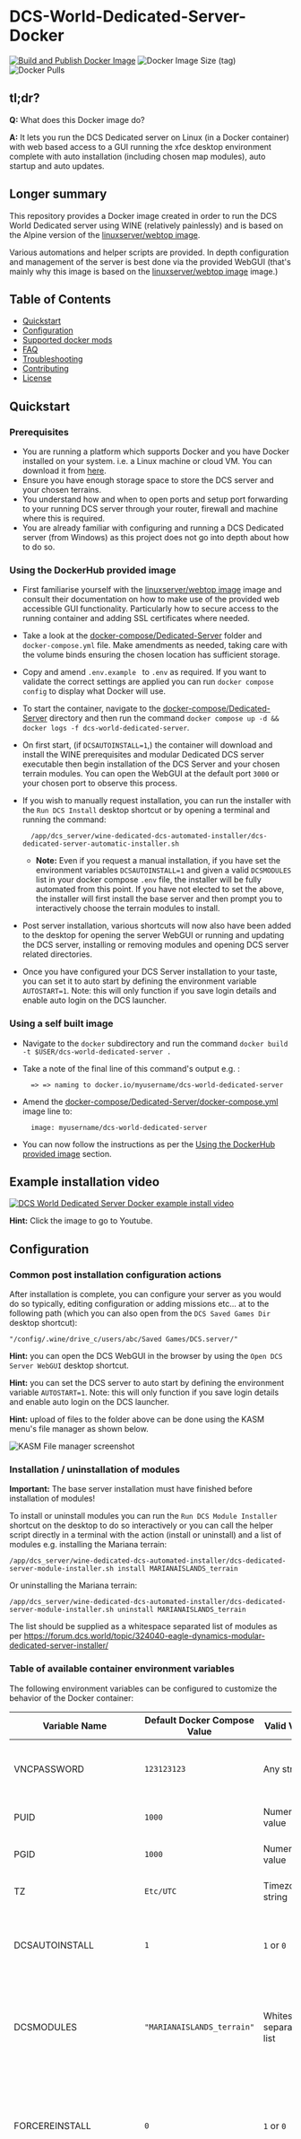 # DCS-World-Dedicated-Server-Docker

[![Build and Publish Docker Image](https://github.com/Aterfax/DCS-World-Dedicated-Server-Docker/actions/workflows/docker-publish.yml/badge.svg)](https://github.com/Aterfax/DCS-World-Dedicated-Server-Docker/actions/workflows/docker-publish.yml)
![Docker Image Size (tag)](https://img.shields.io/docker/image-size/aterfax/dcs-world-dedicated-server/latest)
![Docker Pulls](https://img.shields.io/docker/pulls/aterfax/dcs-world-dedicated-server)

## **tl;dr?**

**Q:** What does this Docker image do? 

**A:** It lets you run the DCS Dedicated server on Linux (in a Docker container) with web based access to a GUI running the xfce desktop environment complete with auto installation (including chosen map modules), auto startup and auto updates.

## Longer summary

This repository provides a Docker image created in order to run the DCS World Dedicated server using WINE (relatively painlessly) and is based on the Alpine version of the [linuxserver/webtop image](https://docs.linuxserver.io/images/docker-webtop). 

Various automations and helper scripts are provided. In depth configuration and management of the server is best done via the provided WebGUI (that's mainly why this image is based on the [linuxserver/webtop image](https://docs.linuxserver.io/images/docker-webtop) image.)

## Table of Contents

- [Quickstart](#Quickstart)
- [Configuration](#Configuration)
- [Supported docker mods](#supported-docker-mods)
- [FAQ](#FAQ)
- [Troubleshooting](#Troubleshooting)
- [Contributing](#Contributing)
- [License](#License)

## Quickstart

### Prerequisites

* You are running a platform which supports Docker and you have Docker installed on your system. i.e. a Linux machine or cloud VM. You can download it from [here](https://www.docker.com/get-started).
* Ensure you have enough storage space to store the DCS server and your chosen terrains.
* You understand how and when to open ports and setup port forwarding to your running DCS server through your router, firewall and machine where this is required.
* You are already familiar with configuring and running a DCS Dedicated server (from Windows) as this project does not go into depth about how to do so.

### Using the DockerHub provided image

* First familiarise yourself with the [linuxserver/webtop image](https://docs.linuxserver.io/images/docker-webtop) image and consult their documentation on how to make use of the provided web accessible GUI functionality. Particularly how to secure access to the running container and adding SSL certificates where needed.
* Take a look at the [docker-compose/Dedicated-Server](docker-compose/Dedicated-Server/) folder and ``docker-compose.yml`` file. Make amendments as needed, taking care with the volume binds ensuring the chosen location has sufficient storage.
* Copy and amend ``.env.example `` to ``.env`` as required. If you want to validate the correct settings are applied you can run ``docker compose config`` to display what Docker will use.
* To start the container, navigate to the [docker-compose/Dedicated-Server](docker-compose/Dedicated-Server/) directory and then run the command ``docker compose up -d && docker logs -f dcs-world-dedicated-server``.
* On first start, (if ``DCSAUTOINSTALL=1``,) the container will download and install the WINE prerequisites and modular Dedicated DCS server executable then begin installation of the DCS Server and your chosen terrain modules. You can open the WebGUI at the default port ``3000`` or your chosen port to observe this process.
* If you wish to manually request installation, you can run the installer with the ``Run DCS Install`` desktop shortcut or by opening a terminal and running the command:
        
        /app/dcs_server/wine-dedicated-dcs-automated-installer/dcs-dedicated-server-automatic-installer.sh 

  * **Note:** Even if you request a manual installation, if you have set the environment variables ``DCSAUTOINSTALL=1`` and given a valid ``DCSMODULES`` list in your docker compose ``.env`` file, the installer will be fully automated from this point. If you have not elected to set the above, the installer will first install the base server and then prompt you to interactively choose the terrain modules to install. 
* Post server installation, various shortcuts will now also have been added to the desktop for opening the server WebGUI or running and updating the DCS server, installing or removing modules and opening DCS server related directories.
* Once you have configured your DCS Server installation to your taste, you can set it to auto start by defining the environment variable ``AUTOSTART=1``. Note: this will only function if you save login details and enable auto login on the DCS launcher.

### Using a self built image

* Navigate to the ``docker`` subdirectory and run the command ``docker build -t $USER/dcs-world-dedicated-server .``
* Take a note of the final line of this command's output e.g. :

        => => naming to docker.io/myusername/dcs-world-dedicated-server

* Amend the [docker-compose/Dedicated-Server/docker-compose.yml](docker-compose/Dedicated-Server/docker-compose.yml) image line to: 
  
        image: myusername/dcs-world-dedicated-server

* You can now follow the instructions as per the [Using the DockerHub provided image](#Using-the-DockerHub-provided-image) section.

## Example installation video

[![ DCS World Dedicated Server Docker example install video ](https://i.ytimg.com/vi/IojMu9EW9KA/maxresdefault.jpg?sqp=-oaymwEmCIAKENAF8quKqQMa8AEB-AH-CYAC0AWKAgwIABABGD8gUyhyMA8=&rs=AOn4CLBKC2lADBy02xXmxzUki12KeHMbOw)](https://youtu.be/xHzJPLUOs5U " DCS World Dedicated Server Docker example install video ")

**Hint:** Click the image to go to Youtube.

## Configuration

### Common post installation configuration actions

After installation is complete, you can configure your server as you would do so typically, editing configuration or adding missions etc... at to the following path (which you can also open from the ``DCS Saved Games Dir`` desktop shortcut):

    "/config/.wine/drive_c/users/abc/Saved Games/DCS.server/"

**Hint:** you can open the DCS WebGUI in the browser by using the ``Open DCS Server WebGUI`` desktop shortcut.

**Hint:** you can set the DCS server to auto start by defining the environment variable ``AUTOSTART=1``. Note: this will only function if you save login details and enable auto login on the DCS launcher.

**Hint:** upload of files to the folder above can be done using the KASM menu's file manager as shown below.

![KASM File manager screenshot](assets/images/kasm-file-manager.png "KASM File manager screenshot")

### Installation / uninstallation of modules

**Important:** The base server installation must have finished before installation of modules!

To install or uninstall modules you can run the ``Run DCS Module Installer`` shortcut on the desktop to do so interactively or you can call the helper script directly in a terminal with the action (install or uninstall) and a list of modules e.g. installing the Mariana terrain:

    /app/dcs_server/wine-dedicated-dcs-automated-installer/dcs-dedicated-server-module-installer.sh install MARIANAISLANDS_terrain

Or uninstalling the Mariana terrain:

    /app/dcs_server/wine-dedicated-dcs-automated-installer/dcs-dedicated-server-module-installer.sh uninstall MARIANAISLANDS_terrain

The list should be supplied as a whitespace separated list of modules as per https://forum.dcs.world/topic/324040-eagle-dynamics-modular-dedicated-server-installer/

### Table of available container environment variables

The following environment variables can be configured to customize the behavior of the Docker container:

| Variable Name      | Default Docker Compose Value | Valid Values           | Description                                                                                                           |
|--------------------|------------------------------|------------------------|-----------------------------------------------------------------------------------------------------------------------|
| VNCPASSWORD        | `123123123`                  | Any string             | Set to the desired VNC password for accessing the containerized environment (e.g. `123123123`).                    |
| PUID               | `1000`                       | Numeric value          | Specifies the user ID for the container (e.g. `1000`).                                                               |
| PGID               | `1000`                       | Numeric value          | Specifies the group ID for the container (e.g. `1000`).                                                              |
| TZ                 | `Etc/UTC`                    | Timezone string        | Sets the timezone for the container (e.g., `Etc/UTC`).                                                                |
| DCSAUTOINSTALL     | `1`                          | `1` or `0`              | Controls automatic installation of the DCS server. Set to `1` for automatic installation, and `0` to disable auto-installation. |
| DCSMODULES         | `"MARIANAISLANDS_terrain"`   | Whitespace-separated list | Specifies DCS modules to be installed. Refer to [Eagle Dynamics Modular Dedicated Server Installer](https://forum.dcs.world/topic/324040-eagle-dynamics-modular-dedicated-server-installer/) for module names. Example: `MARIANAISLANDS_terrain`. |
| FORCEREINSTALL     | `0`                          | `1` or `0`              | Controls whether the installer will forcefully remove existing installations during (re)installation of the DCS server. Set to `1` for forceful reinstall, and `0` to disable forceful reinstall. |
| AUTOSTART          | `0`                          | `1` or `0`              | Controls whether the DCS Server will automatically start. Set to `1` for automatic startup, and `0` to disable automatic startup. |
| TIMEOUT            | `60`                         | Numeric value (whole number) | Specifies the interval in seconds between various "liveness" checks (e.g. `60` seconds).                               |
| ENABLE_DCS_RETRIBUTION          | `0`                          | `1` or `0`              | Controls whether the DCS Retribution will automatically install / update. Set to `1` to enable, and `0` to disable. Note: the docker mod must be added as detailed below in the "Supported docker mods" section for this to function. |

Further valid environment variables for the image this project is built on can be found at the [linuxserver/webtop image](https://docs.linuxserver.io/images/docker-webtop) documentation page.

## Supported docker mods

This image is planned to support extended functionality and modifications using the LinuxServer.io [docker mods](https://github.com/linuxserver/docker-mods) mechanism.

The currently supported DockerMods will be listed below.

### DCS Retribution

[DCS Retribution](https://github.com/dcs-retribution/dcs-retribution) was forked from DCS Liberation, which is a DCS World turn based single-player or co-op dynamic campaign. It is an external program that generates full and complex DCS missions and manage a persistent combat environment. When enabled, a desktop shortcut is added and it can be used inside the container.

To use this docker mod, two variables must be added to your docker compose file:

    - ENABLE_DCS_RETRIBUTION=${ENABLE_DCS_RETRIBUTION:-0}
    - DOCKER_MODS=aterfax/dcs-world-dedicated-server-mod-retribution:latest

And you must set the ``ENABLE_DCS_RETRIBUTION=1`` in your ``.env`` file.

Please note, that using DCS Retribution requires that several higher risk methods are made available to make persistence between missions work. These methods can then be invoked by any script that your missions run. This means 
that an attacker could use a mission file to execute arbitrary code on your server, read or write arbitrary data, erase your server etc... Please take care to only run missions from trusted sources.

An example compose file is also provided: [docker-compose/Dedicated-Server-DockerMod-Retribution](docker-compose/Dedicated-Server-DockerMod-Retribution/).

The Dockerfile for this mod can be found at:  [docker/Dockerfile.DockerMod.dcs-retribution](docker/Dockerfile.DockerMod.dcs-retribution)

### DCSServerbot

[DCSServerBot](https://github.com/Special-K-s-Flightsim-Bots/DCSServerBot) is a Discord bot which lets you administrate your DCS server instances via Discord slash-commands.
It has built in per-server and per-user statistics, optional cloud-based statistics, Coalitions-support and much more! With its plugin system and reporting framework, DCSServerBot 
can be enhanced very easily to support whatever might come into your mind. DCSServerBot is a solution for DCS server admins built by a DCS server admin.

This docker mod enables automatic installation and update of the DCSServerBot files within the container as well as automatic start up. The server administrator will still need to follow
the installation instructions provided within the DCSServerBot README to establish the correct setup with Discord and the DCS server within the container: 
https://github.com/Special-K-s-Flightsim-Bots/DCSServerBot?tab=readme-ov-file#installation

**Please read these instructions wholly and carefully before attempting to use this Docker mod.**

To use this docker mod, three variables must be added to your docker compose file (set in the [example docker-compose file](docker-compose/Dedicated-Server-DockerMod-dcsserverbot/docker-compose.yml)):

    - DCSSBAUTOINSTALL=${DCSSBAUTOINSTALL:-0}
    - DCSSBAUTOSTART=${DCSSBAUTOSTART:-0}
    - DOCKER_MODS=aterfax/dcs-world-dedicated-server-mod-dcsserverbot:latest

With the configurable values provided in your ``.env`` file as:

    - DCSSBAUTOINSTALL=1
    - DCSSBAUTOSTART=0

The DCSServerBot setup steps can then be started manually with the "Setup DCSServerBot" shortcut from the desktop. Follow the on screen instructions 
and supply the details required.

After setup and installation is complete, ``DCSSBAUTOSTART=1`` can be set to enable the autostart.

The "Run DCSServerBot" shortcut can then be used to start DCSServerBot, or used if you have the autostart disabled.

As DCSServerBot requires a PostgreSQL database the provided [example docker-compose file](docker-compose/Dedicated-Server-DockerMod-dcsserverbot/docker-compose.yml) also 
stands up sidecar [postgres](https://hub.docker.com/_/postgres) and [Adminer (formerly phpMyAdmin)](https://hub.docker.com/_/adminer/) containers which can be accessed 
via their hostnames, ``postgres`` and ``adminer``.

If using the provided example ``.env`` and docker-compose file, please amend the ``POSTGRES_PASSWORD`` to something sensible and during the DCSServerBot installation process, you 
would use ``postgres`` as the hostname and ``DCSServerBot`` as the username and database name.

As DCSServerbot handles automatic start of the DCS Server as part of its functionality, you should disable the container's identical functionality by
amending the ``AUTOSTART`` environment variable to ``AUTOSTART=0`` in your chosen ``.env`` file.

The native container autoupdate functionality does not interfere with the same functionality from DCSServerbot.

If you encounter an error when starting DCSServerBot that Python.exe is not found on the $PATH, please try repairing or removing and reinstalling Python
manually via the executable provided in ``/config/``. You can do so by opening a terminal and running ``wine /config/python-3.11.6-amd64.exe``.

If you need to clean up and reinstall the Python environment (venv) that DCSServerBot uses (e.g. if DCSServerbot fails to start), you can open 
the "DCSServerbot Dir" shortcut, right click to start a terminal then run the command ``wine cleanup.cmd``. When this finishes, 
you can run ``wine install.cmd``.

The Dockerfile for this mod can be found at:  [docker/Dockerfile.DockerMod.dcsserverbot](docker/Dockerfile.DockerMod.dcsserverbot)

## FAQ

### Which user am I within the container?

As with most linuxserver.io images, in this container you will run things as the ``abc`` user. Note that the ``abc`` user's UID and GID will be those you specified within the ``docker-compose.yml`` file.

### How do I change the ports or pass through more ports from the container?

To change the ports passed through or add more, you need to edit the ports section in the ``docker-compose.yml`` file. The ports section defines the mapping between the ports on the host machine and the ports inside the container.

The syntax for the ports section is:

        ports:
        - <host_port>:<container_port>

Once you have edited the ports section, you need to rebuild and restart the containers using the ``docker-compose up -d`` command.

Keep in mind when changing the port or passing through new ports:

- If you are changing the port for the server you also need to update the firewall rules on your host machine / firewalls to allow traffic on the changed / new port as well as amending any port forwarding rules as needed.

- Changing the ports for the Docker container will not change the ports any running DCS Server is using! You need to also change the DCS Server configuration and match the passed through ports if you use ports not already specified in the ``docker-compose.yml``.

### "Failed to fdwalk: Operation not permitted" errors

Setting seccomp to unconfined with security_opt is necessary if you encounter ``Failed to execute child process "bash": Failed to fdwalk: Operation not permitted`` errors.

The example ``docker-compose.yml`` files include a commented out section to to this which you can uncomment. See also: https://docs.linuxserver.io/images/docker-webtop/#application-setup

### Can't copy "(32) Sharing violation." errors

It seems like the ``DCS_updater.exe`` executable may occasionally encounter some form of race condition where it is unable to self update due to file locking. This may relate to slower file storage areas being used for the location of the DCS server.

It has been seen that simply restarting the container has allowed the update process to complete successfully.

Please try restarting the container or moving the server to an SSD or higher performance data storage area.

This error will appear like the log output as below:

```
00000.692 --- Log file: C:\Program Files\Eagle Dynamics\DCS World Server\autoupdate_log.txt
00000.000 === Log opened UTC 2024-10-19 01:37:30
00000.142 INFO : DCS_Updater/2.17.2.8 (Windows NT 10.0.19043; Win64; en-US)
00000.142 INFO : src-id: 1bc8e7517304bc62fa4e911299a74b67759f8a4a, lib-id: b88ea51ae2210987a3865f77cc1802548216d7a8
00000.146 INFO : cmdline: "C:\users\abc\Temp\DCS.dcs_server\DCS_updater.exe" --quiet apply 7ae07add-ecdd-40b6-a7e6-75ed1af6f399 276
00000.450 STATUS: Initializing...
00000.686 INFO : basedir: 
00000.687 INFO : variant: dcs_server
00000.690 INFO : Command: selfupdate C:\Program Files\Eagle Dynamics\DCS World Server\bin\DCS_updater.exe
00000.690 INFO : basedir: C:\Program Files\Eagle Dynamics\DCS World Server\
00000.691 INFO : variant: dcs_server
00000.695 INFO : DCS/ (x86_64; EN;  WORLD,WWII-ARMOUR,SUPERCARRIER)
00000.695 INFO : branch: dcs_server.release
00000.695 INFO : Copying C:\users\abc\Temp\DCS.dcs_server\DCS_updater.exe to C:\Program Files\Eagle Dynamics\DCS World Server\bin\DCS_updater.exe
00000.696 ERROR: Can't copy C:\users\abc\Temp\DCS.dcs_server\DCS_updater.exe to C:\Program Files\Eagle Dynamics\DCS World Server\bin\DCS_updater.exe: (32) Sharing violation.
00000.696 INFO : Sleeping for 0.100000 seconds...
00000.799 ERROR: Can't copy C:\users\abc\Temp\DCS.dcs_server\DCS_updater.exe to C:\Program Files\Eagle Dynamics\DCS World Server\bin\DCS_updater.exe: (32) Sharing violation.
00000.799 STATUS: Got CANCEL when asked to retry: Can't copy C:\users\abc\Temp\DCS.dcs_server\DCS_updater.exe to C:\Program Files\Eagle Dynamics\DCS World Server\bin\DCS_updater.exe: (32) Sharing violation.
00000.800 STATUS: Can't copy C:\users\abc\Temp\DCS.dcs_server\DCS_updater.exe to C:\Program Files\Eagle Dynamics\DCS World Server\bin\DCS_updater.exe: (32) Sharing violation.
00000.838 === Log closed.
```

For further background please see: https://github.com/Aterfax/DCS-World-Dedicated-Server-Docker/issues/83

## Troubleshooting

If you encounter issues, check the [Troubleshooting section](TROUBLESHOOTING.md)  for solutions to common problems.

If this section is lacking steps to resolve your issue please take a look in the Github discussions to see if someone else has already resolved your issue or 
please start a thread.

If you have a problem or feature request and you know this related directly to the code implemented by this repo please file an issue detailing the nature of the problem or feature and any steps for implementation within a pull request.

## Contributing

If you'd like to contribute to this project, follow these steps:

* Fork the repository.
* Create a new branch for your feature: git checkout -b feature-name.
* Make your changes and commit them e.g. : git commit -m "Add feature".
* Push to the branch: git push origin feature-name.
* Create a pull request explaining your changes.

## License

This project is licensed under the [GNU General Public License v3 (GPL-3)](https://www.tldrlegal.com/license/gnu-general-public-license-v3-gpl-3).

In short: You may copy, distribute and modify the software as long as you track changes/dates in source files. Any modifications to or software including (via compiler) GPL-licensed code must also be made available under the GPL along with build & install instructions.
